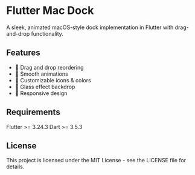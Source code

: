 # Flutter Mac Dock

A sleek, animated macOS-style dock implementation in Flutter with drag-and-drop functionality.

## Features

- 🔄 Drag and drop reordering
- 💫 Smooth animations
- 🎨 Customizable icons & colors
- 🌟 Glass effect backdrop
- 📱 Responsive design

## Requirements

Flutter >= 3.24.3
Dart >= 3.5.3

## License
This project is licensed under the MIT License - see the LICENSE file for details.